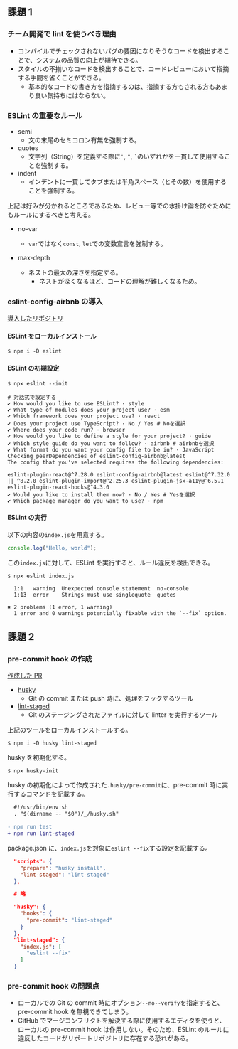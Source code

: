 ## 課題 1

### チーム開発で lint を使うべき理由

- コンパイルでチェックされないバグの要因になりそうなコードを検出することで、システムの品質の向上が期待できる。
- スタイルの不揃いなコードを検出することで、コードレビューにおいて指摘する手間を省くことができる。
  - 基本的なコードの書き方を指摘するのは、指摘する方もされる方もあまり良い気持ちにはならない。

### ESLint の重要なルール

- semi
  - 文の末尾のセミコロン有無を強制する。
- quotes
  - 文字列（String）を定義する際に`'`, `"`, `` ` ``のいずれかを一貫して使用することを強制する。
- indent
  - インデントに一貫してタブまたは半角スペース（とその数）を使用することを強制する。

上記は好みが分かれるところであるため、レビュー等での水掛け論を防ぐためにもルールにするべきと考える。

- no-var

  - `var`ではなく`const`, `let`での変数宣言を強制する。

- max-depth
  - ネストの最大の深さを指定する。
    - ネストが深くなるほど、コードの理解が難しくなるため。

### eslint-config-airbnb の導入

[導入したリポジトリ](https://github.com/k-kbot/challenge_setting_eslint)

#### ESLint をローカルインストール

```shell
$ npm i -D eslint
```

#### ESLint の初期設定

```shell
$ npx eslint --init

# 対話式で設定する
✔ How would you like to use ESLint? · style
✔ What type of modules does your project use? · esm
✔ Which framework does your project use? · react
✔ Does your project use TypeScript? · No / Yes # Noを選択
✔ Where does your code run? · browser
✔ How would you like to define a style for your project? · guide
✔ Which style guide do you want to follow? · airbnb # airbnbを選択
✔ What format do you want your config file to be in? · JavaScript
Checking peerDependencies of eslint-config-airbnb@latest
The config that you've selected requires the following dependencies:

eslint-plugin-react@^7.28.0 eslint-config-airbnb@latest eslint@^7.32.0 || ^8.2.0 eslint-plugin-import@^2.25.3 eslint-plugin-jsx-a11y@^6.5.1 eslint-plugin-react-hooks@^4.3.0
✔ Would you like to install them now? · No / Yes # Yesを選択
✔ Which package manager do you want to use? · npm
```

#### ESLint の実行

以下の内容の`index.js`を用意する。

```js
console.log("Hello, world");
```

この`index.js`に対して、ESLint を実行すると、ルール違反を検出できる。

```shell
$ npx eslint index.js

  1:1   warning  Unexpected console statement  no-console
  1:13  error    Strings must use singlequote  quotes

✖ 2 problems (1 error, 1 warning)
  1 error and 0 warnings potentially fixable with the `--fix` option.
```

## 課題 2

### pre-commit hook の作成

[作成した PR](https://github.com/k-kbot/challenge_setting_eslint/pull/1)

- [husky](https://github.com/typicode/husky)
  - Git の commit または push 時に、処理をフックするツール
- [lint-staged](https://github.com/okonet/lint-staged)
  - Git のステージングされたファイルに対して linter を実行するツール

上記のツールをローカルインストールする。

```shell
$ npm i -D husky lint-staged
```

husky を初期化する。

```shell
$ npx husky-init
```

husky の初期化によって作成された`.husky/pre-commit`に、pre-commit 時に実行するコマンドを記載する。

```diff
  #!/usr/bin/env sh
  . "$(dirname -- "$0")/_/husky.sh"

- npm run test
+ npm run lint-staged
```

package.json に、`index.js`を対象に`eslint --fix`する設定を記載する。

```json
  "scripts": {
    "prepare": "husky install",
    "lint-staged": "lint-staged"
  },

  # 略

  "husky": {
    "hooks": {
      "pre-commit": "lint-staged"
    }
  },
  "lint-staged": {
    "index.js": [
      "eslint --fix"
    ]
  }
```

### pre-commit hook の問題点

- ローカルでの Git の commit 時にオプション`--no--verify`を指定すると、pre-commit hook を無視できてしまう。
- GitHub でマージコンフリクトを解決する際に使用するエディタを使うと、ローカルの pre-commit hook は作用しない。そのため、ESLint のルールに違反したコードがリポートリポジトリに存在する恐れがある。
